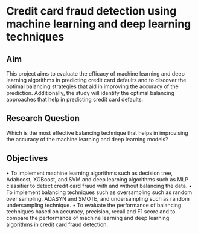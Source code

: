 # Credit card fraud detection using machine learning and deep learning techniques

## Aim
This project aims to evaluate the efficacy of machine learning and deep learning algorithms in predicting credit card defaults and to discover the optimal balancing strategies that aid in improving the accuracy of the prediction. Additionally, the study will identify the optimal balancing approaches that help in predicting credit card defaults.
## Research Question
Which is the most effective balancing technique that helps in improvising the accuracy of the machine learning and deep learning models?
## Objectives
•	To implement machine learning algorithms such as decision tree, Adaboost, XGBoost, and SVM and deep learning algorithms such as MLP classifier to detect credit card fraud with and without balancing the data.
•	To implement balancing techniques such as oversampling such as random over sampling, ADASYN and SMOTE, and undersampling such as random undersampling technique.
•	To evaluate the performance of balancing techniques based on accuracy, precision, recall and F1 score and to compare the performance of machine learning and deep learning algorithms in credit card fraud detection.
